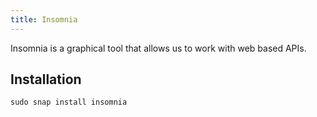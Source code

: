 ```yaml
---
title: Insomnia
---
```


Insomnia is a graphical tool that allows us to work with web based APIs.

## Installation

```shell
sudo snap install insomnia
```

